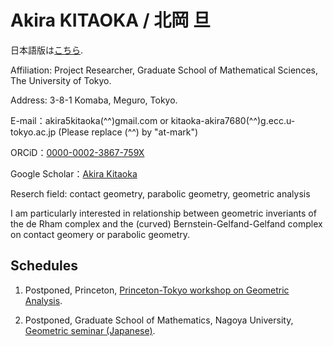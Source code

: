 # Akira KITAOKA / 北岡 旦

日本語版は[こちら](https://akira5kitaoka.github.io/Akira5Kitaoka.github.io/).


Affiliation: Project Researcher, Graduate School of Mathematical Sciences, The University of Tokyo.

Address: 3-8-1 Komaba, Meguro, Tokyo.

E-mail：akira5kitaoka(^^)gmail.com or kitaoka-akira7680(^^)g.ecc.u-tokyo.ac.jp
(Please replace (^^) by "at-mark")

ORCiD：[0000-0002-3867-759X](https://orcid.org/0000-0002-3867-759X)

Google Scholar：[Akira Kitaoka](https://scholar.google.com/citations?hl=ja&user=Cho6jckAAAAJ)

Reserch field: contact geometry, parabolic geometry, geometric analysis

I am particularly interested in relationship between geometric inveriants of the de Rham complex and the (curved) Bernstein-Gelfand-Gelfand complex on contact geomery or parabolic geometry.




## Schedules

1. Postponed, Princeton, [Princeton-Tokyo workshop on Geometric Analysis](https://sites.google.com/view/princeton-tokyo-ga-2020).

1. Postponed, Graduate School of Mathematics, Nagoya University, [Geometric seminar (Japanese)](https://sites.google.com/site/geometryseminarnagoya/).
